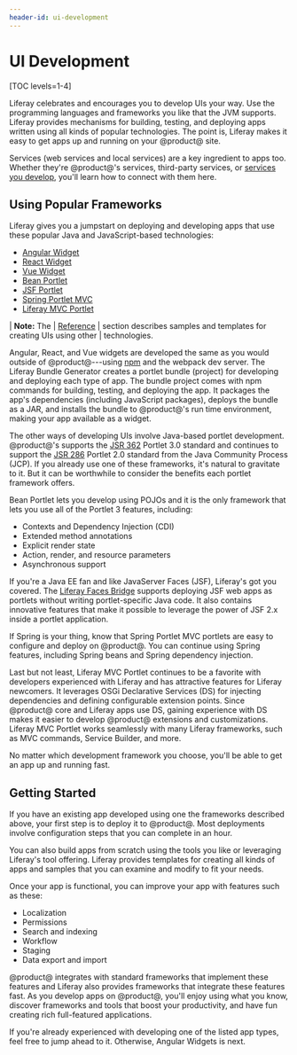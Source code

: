 ```yaml
---
header-id: ui-development
---
```


# UI Development

[TOC levels=1-4]

Liferay celebrates and encourages you to develop UIs your way. Use the
programming languages and frameworks you like that the JVM supports. Liferay
provides mechanisms for building, testing, and deploying apps written using all
kinds of popular technologies. The point is, Liferay makes it easy to get apps
up and running on your @product@ site. 

Services (web services and local services) are a key ingredient to apps too.
Whether they're @product@'s services, third-party services, or
[services you develop](/docs/7-2/frameworks/-/knowledge_base/appdev/services-development),
you'll learn how to connect with them here. 

## Using Popular Frameworks

Liferay gives you a jumpstart on deploying and developing apps that use these
popular Java and JavaScript-based technologies:

-   [Angular Widget](/docs/7-2/frameworks/-/knowledge_base/appdev/angular-widget)
-   [React Widget](/docs/7-2/frameworks/-/knowledge_base/appdev/react-widget) 
-   [Vue Widget](/docs/7-2/frameworks/-/knowledge_base/appdev/vue-widget)
-   [Bean Portlet](/docs/7-2/frameworks/-/knowledge_base/appdev/bean-portlet) 
-   [JSF Portlet](/docs/7-2/frameworks/-/knowledge_base/appdev/jsf-portlet)
-   [Spring Portlet MVC](/docs/7-2/frameworks/-/knowledge_base/appdev/spring-portlet-mvc)
-   [Liferay MVC Portlet](/docs/7-2/frameworks/-/knowledge_base/appdev/liferay-mvc-portlet)

| **Note:** The
| [Reference](/docs/7-2/frameworks/-/knowledge_base/reference/reference)
| section describes samples and templates for creating UIs using other 
| technologies. 

Angular, React, and Vue widgets are developed the same as you would outside of
@product@---using
[npm](https://www.npmjs.com/)
and the webpack dev server. The Liferay Bundle Generator creates a portlet
bundle (project) for developing and deploying each type of app. The bundle
project comes with npm commands for building, testing, and deploying the app. It
packages the app's dependencies (including JavaScript packages), deploys the
bundle as a JAR, and installs the bundle to @product@'s run time environment,
making your app available as a widget. 

The other ways of developing UIs involve Java-based portlet development.
@product@'s supports the
[JSR 362](https://jcp.org/en/jsr/detail?id=362)
Portlet 3.0 standard and continues to support the
[JSR 286](http://jcp.org/en/jsr/detail?id=286)
Portlet 2.0 standard from the Java Community Process (JCP). If you already use
one of these frameworks, it's natural to gravitate to it. But it can be
worthwhile to consider the benefits each portlet framework offers. 

Bean Portlet lets you develop using POJOs and it is the only framework that lets you use all of the Portlet 3 features, including: 

-   Contexts and Dependency Injection (CDI)
-   Extended method annotations
-   Explicit render state
-   Action, render, and resource parameters
-   Asynchronous support 

If you're a Java EE fan and like JavaServer Faces (JSF), Liferay's got you
covered. The
[Liferay Faces Bridge](/develop/reference/-/knowledge_base/7-1/understanding-liferay-faces-bridge)
supports deploying JSF web apps as portlets without writing portlet-specific
Java code. It also contains innovative features that make it possible to
leverage the power of JSF 2.x inside a portlet application. 

If Spring is your thing, know that Spring Portlet MVC portlets are easy to
configure and deploy on @product@. You can continue using Spring features,
including Spring beans and Spring dependency injection. 

Last but not least, Liferay MVC Portlet continues to be a favorite with
developers experienced with Liferay and has attractive features for Liferay
newcomers. It leverages OSGi Declarative Services (DS) for injecting
dependencies and defining configurable extension points. Since @product@ core
and Liferay apps use DS, gaining experience with DS makes it easier to develop
@product@ extensions and customizations. Liferay MVC Portlet works seamlessly
with many Liferay frameworks, such as MVC commands, Service Builder, and more. 

No matter which development framework you choose, you'll be able to get an app
up and running fast. 

## Getting Started

If you have an existing app developed using one the frameworks described above,
your first step is to deploy it to @product@. Most deployments involve
configuration steps that you can complete in an hour. 

You can also build apps from scratch using the tools you like or leveraging
Liferay's tool offering. Liferay provides templates for creating all kinds of
apps and samples that you can examine and modify to fit your needs. 

Once your app is functional, you can improve your app with features such as
these: 

-   Localization
-   Permissions
-   Search and indexing
-   Workflow
-   Staging
-   Data export and import

@product@ integrates with standard frameworks that implement these features and
Liferay also provides frameworks that integrate these features fast. As you
develop apps on @product@, you'll enjoy using what you know, discover frameworks
and tools that boost your productivity, and have fun creating rich full-featured
applications. 

If you're already experienced with developing one of the listed app types, feel
free to jump ahead to it. Otherwise, Angular Widgets is next. 
